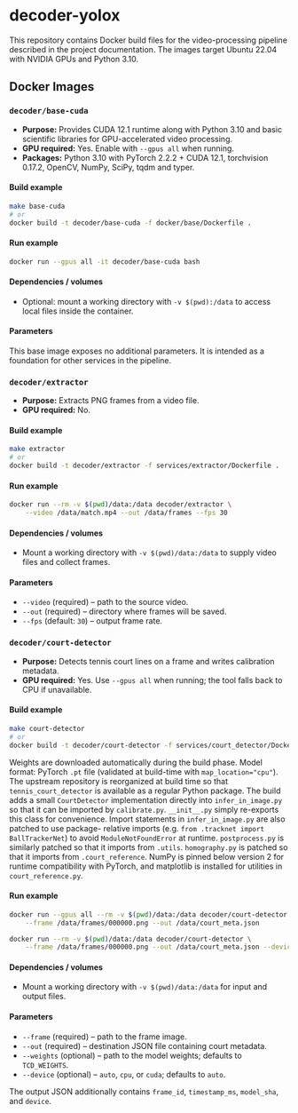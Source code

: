 # decoder-yolox

This repository contains Docker build files for the video-processing pipeline described in the project documentation. The images target Ubuntu 22.04 with NVIDIA GPUs and Python 3.10.

## Docker Images

### `decoder/base-cuda`
- **Purpose:** Provides CUDA 12.1 runtime along with Python 3.10 and basic scientific libraries for GPU-accelerated video processing.
- **GPU required:** Yes. Enable with `--gpus all` when running.
- **Packages:** Python 3.10 with PyTorch 2.2.2 + CUDA 12.1, torchvision 0.17.2, OpenCV, NumPy, SciPy, tqdm and typer.

#### Build example
```bash
make base-cuda
# or
docker build -t decoder/base-cuda -f docker/base/Dockerfile .
```

#### Run example
```bash
docker run --gpus all -it decoder/base-cuda bash
```

#### Dependencies / volumes
- Optional: mount a working directory with `-v $(pwd):/data` to access local files inside the container.

#### Parameters
This base image exposes no additional parameters. It is intended as a foundation for other services in the pipeline.

### `decoder/extractor`
- **Purpose:** Extracts PNG frames from a video file.
- **GPU required:** No.

#### Build example
```bash
make extractor
# or
docker build -t decoder/extractor -f services/extractor/Dockerfile .
```

#### Run example
```bash
docker run --rm -v $(pwd)/data:/data decoder/extractor \
    --video /data/match.mp4 --out /data/frames --fps 30
```

#### Dependencies / volumes
- Mount a working directory with `-v $(pwd)/data:/data` to supply video
  files and collect frames.

#### Parameters
- `--video` (required) – path to the source video.
- `--out` (required) – directory where frames will be saved.
- `--fps` (default: `30`) – output frame rate.

### `decoder/court-detector`
- **Purpose:** Detects tennis court lines on a frame and writes calibration metadata.
- **GPU required:** Yes. Use `--gpus all` when running; the tool falls back to CPU if unavailable.

#### Build example
```bash
make court-detector
# or
docker build -t decoder/court-detector -f services/court_detector/Dockerfile .
```

Weights are downloaded automatically during the build phase.
Model format: PyTorch `.pt` file (validated at build-time with `map_location="cpu"`).
The upstream repository is reorganized at build time so that
`tennis_court_detector` is available as a regular Python package. The build
adds a small `CourtDetector` implementation directly into
`infer_in_image.py` so that it can be imported by `calibrate.py`.
`__init__.py` simply re-exports this class for convenience.
Import statements in `infer_in_image.py` are also patched to use package-
relative imports (e.g. `from .tracknet import BallTrackerNet`) to avoid
`ModuleNotFoundError` at runtime.
`postprocess.py` is similarly patched so that it imports from `.utils`.
`homography.py` is patched so that it imports from `.court_reference`.
NumPy is pinned below version 2 for runtime compatibility with PyTorch, and
matplotlib is installed for utilities in `court_reference.py`.

#### Run example
```bash
docker run --gpus all --rm -v $(pwd)/data:/data decoder/court-detector \
    --frame /data/frames/000000.png --out /data/court_meta.json
```
```bash
docker run --rm -v $(pwd)/data:/data decoder/court-detector \
    --frame /data/frames/000000.png --out /data/court_meta.json --device cpu
```

#### Dependencies / volumes
- Mount a working directory with `-v $(pwd)/data:/data` for input and output files.

#### Parameters
- `--frame` (required) – path to the frame image.
- `--out` (required) – destination JSON file containing court metadata.
- `--weights` (optional) – path to the model weights; defaults to `TCD_WEIGHTS`.
- `--device` (optional) – `auto`, `cpu`, or `cuda`; defaults to `auto`.

The output JSON additionally contains `frame_id`, `timestamp_ms`, `model_sha`, and `device`.
